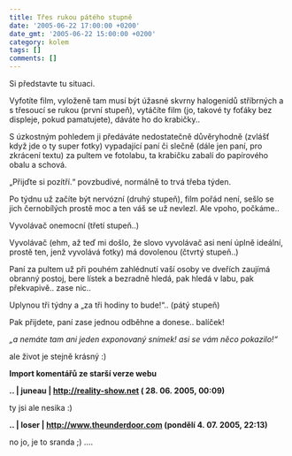 ```yaml
---
title: Třes rukou pátého stupně
date: '2005-06-22 17:00:00 +0200'
date_gmt: '2005-06-22 15:00:00 +0200'
category: kolem
tags: []
comments: []
---
```

<p>Si představte tu situaci.</p>
<p>Vyfotíte film, vyloženě tam musí být úžasné skvrny halogenidů stříbrných a s třesoucí
se rukou (první stupeň), vytáčíte film (jo, takové ty foťáky bez displeje,
pokud pamatujete), dáváte ho do krabičky..</p>
<p>S úzkostným pohledem ji předáváte nedostatečně důvěryhodně (zvlášť když jde
o ty super fotky) vypadající paní či slečně (dále jen paní, pro zkrácení textu) za pultem ve fotolabu, ta krabičku zabalí
do papírového obalu a schová.</p>
<p>&bdquo;Přijďte si pozítří.&ldquo; povzbudivé, normálně to trvá třeba týden.</p>
<p>Po týdnu už začíte být nervózní (druhý stupeň), film pořád není, sešlo se jich černobílých prostě
moc a ten váš se už nevlezl. Ale vpoho, počkáme..</p>
<p>Vyvolávač onemocní (třetí stupeň..)</p>
<p>Vyvolávač (ehm, až teď mi došlo, že slovo vyvolávač asi není úplně ideální, prostě ten, jenž vyvolává fotky)
má dovolenou (čtvrtý stupeň..)</p>
<p>Paní za pultem už při pouhém zahlédnutí vaší osoby ve dveřích zaujímá obranný postoj, bere lístek
a bezradně hledá, pak hledá v labu, pak překvapivě.. zase nic..</p>
<p>Uplynou tři týdny a &bdquo;za tři hodiny to bude!&ldquo;.. (pátý stupeň)</p>
<p>Pak přijdete, paní zase jednou odběhne a donese.. balíček!</p>
<p><em>&bdquo;a nemáte tam ani jeden exponovaný snímek! asi se vám něco pokazilo!&ldquo;</em></p>
<p>ale život je stejně krásný :)</p>
<div class="import-komentaru">
<p><strong>Import komentářů ze starší verze webu</strong></p>
<div class="comment">
<p style="font-weight:bold"><span class="compredmet">..</span> | <span class="comname">juneau</span> |  <a href="http://reality-show.net">http://reality-show.net</a> (&nbsp;28.&nbsp;06.&nbsp;2005,&nbsp;00:09)</p>
<p>ty jsi ale nesika :) </p>
</div>
<div class="comment">
<p style="font-weight:bold"><span class="compredmet">..</span> | <span class="comname">loser</span> |  <a href="http://www.theunderdoor.com">http://www.theunderdoor.com</a> (pondělí&nbsp;4.&nbsp;07.&nbsp;2005,&nbsp;22:13)</p>
<p>no jo, je to sranda ;) .... </p>
</div>
</div>
